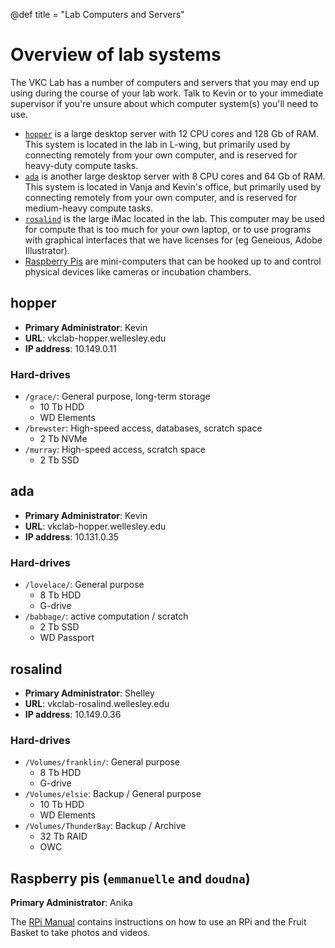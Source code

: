 @def title = "Lab Computers and Servers"

# Overview of lab systems

The VKC Lab has a number of computers and servers
that you may end up using during the course of your lab work.
Talk to Kevin or to your immediate supervisor
if you're unsure about which computer system(s) you'll need to use.

- [`hopper`](#hopper) is a large desktop server
  with 12 CPU cores and 128 Gb of RAM.
  This system is located in the lab in L-wing, but
  primarily used by connecting remotely from your own computer,
  and is reserved for heavy-duty compute tasks.
- [`ada`](#ada) is another large desktop server
  with 8 CPU cores and 64 Gb of RAM.
  This system is located in Vanja and Kevin's office, but
  primarily used by connecting remotely from your own computer,
  and is reserved for medium-heavy compute tasks.
- [`rosalind`](#rosalind) is the large iMac located in the lab.
  This computer may be used for compute that is too much for your own laptop,
  or to use programs with graphical interfaces that we have licenses for
  (eg Geneious, Adobe Illustrator).
- [Raspberry Pis](#raspberry-pis-emmanuelle-and-doudna) are mini-computers
  that can be hooked up to and control physical devices like cameras
  or incubation chambers.


## hopper

- **Primary Administrator**: Kevin
- **URL**: vkclab-hopper.wellesley.edu
- **IP address**: 10.149.0.11

### Hard-drives

- `/grace/`: General purpose, long-term storage
  - 10 Tb HDD
  - WD Elements
- `/brewster`: High-speed access, databases, scratch space
  - 2 Tb NVMe
- `/murray`: High-speed access, scratch space
  - 2 Tb SSD

## ada

- **Primary Administrator**: Kevin
- **URL**: vkclab-hopper.wellesley.edu
- **IP address**: 10.131.0.35

### Hard-drives

- `/lovelace/`: General purpose
  - 8 Tb HDD
  - G-drive
- `/babbage/`: active computation / scratch
  - 2 Tb SSD
  - WD Passport

## rosalind

- **Primary Administrator**: Shelley
- **URL**: vkclab-rosalind.wellesley.edu
- **IP address**: 10.149.0.36

### Hard-drives

- `/Volumes/franklin/`: General purpose
  - 8 Tb HDD
  - G-drive
- `/Volumes/elsie`: Backup / General purpose
  - 10 Tb HDD
  - WD Elements
- `/Volumes/ThunderBay`: Backup / Archive
  - 32 Tb RAID
  - OWC

## Raspberry pis (`emmanuelle` and `doudna`)

**Primary Administrator**: Anika

The [RPi Manual](../rpi-manual) contains instructions on how to use an RPi and the Fruit Basket to take photos and videos.